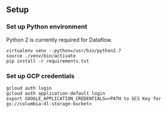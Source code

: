 ## Setup

### Set up Python environment
Python 2 is currently required for Dataflow.
```
virtualenv venv --python=/usr/bin/python2.7
source ./venv/bin/activate
pip install -r requirements.txt
```
### Set up GCP credentials
```
gcloud auth login
gcloud auth application-default login
export GOOGLE_APPLICATION_CREDENTIALS=<PATH to GCS Key for gs://columbia-dl-storage-bucket>
```
